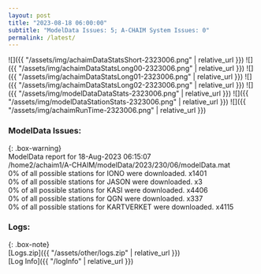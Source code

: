 ```yaml
---
layout: post
title: "2023-08-18 06:00:00"
subtitle: "ModelData Issues: 5; A-CHAIM System Issues: 0"
permalink: /latest/
---
```


![]({{ "/assets/img/achaimDataStatsShort-2323006.png" | relative_url }})
![]({{ "/assets/img/achaimDataStatsLong00-2323006.png" | relative_url }})
![]({{ "/assets/img/achaimDataStatsLong01-2323006.png" | relative_url }})
![]({{ "/assets/img/achaimDataStatsLong02-2323006.png" | relative_url }})
![]({{ "/assets/img/modelDataDataStats-2323006.png" | relative_url }})
![]({{ "/assets/img/modelDataStationStats-2323006.png" | relative_url }})
![]({{ "/assets/img/achaimRunTime-2323006.png" | relative_url }})


### ModelData Issues:  
  
{: .box-warning}  
 ModelData report for 18-Aug-2023 06:15:07   
 /home2/achaim1/A-CHAIM/modelData/2023/230/06/modelData.mat   
 0% of all possible stations for IONO were downloaded. x1401   
 0% of all possible stations for JASON were downloaded. x3   
 0% of all possible stations for KASI were downloaded. x4406   
 0% of all possible stations for QGN were downloaded. x337   
 0% of all possible stations for KARTVERKET were downloaded. x4115   
  


### Logs:  
  
{: .box-note}  
[Logs.zip]({{ "/assets/other/logs.zip" | relative_url }})  
[Log Info]({{ "/logInfo" | relative_url }})  
